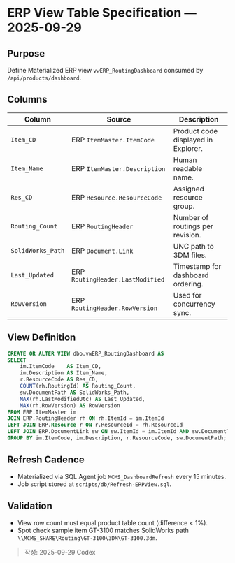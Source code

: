 # ERP View Table Specification — 2025-09-29

## Purpose
Define Materialized ERP view `vwERP_RoutingDashboard` consumed by `/api/products/dashboard`.

## Columns
| Column | Source | Description |
| --- | --- | --- |
| `Item_CD` | ERP `ItemMaster.ItemCode` | Product code displayed in Explorer. |
| `Item_Name` | ERP `ItemMaster.Description` | Human readable name. |
| `Res_CD` | ERP `Resource.ResourceCode` | Assigned resource group. |
| `Routing_Count` | ERP `RoutingHeader` | Number of routings per revision. |
| `SolidWorks_Path` | ERP `Document.Link` | UNC path to 3DM files. |
| `Last_Updated` | ERP `RoutingHeader.LastModified` | Timestamp for dashboard ordering. |
| `RowVersion` | ERP `RoutingHeader.RowVersion` | Used for concurrency sync. |

## View Definition
```sql
CREATE OR ALTER VIEW dbo.vwERP_RoutingDashboard AS
SELECT
    im.ItemCode    AS Item_CD,
    im.Description AS Item_Name,
    r.ResourceCode AS Res_CD,
    COUNT(rh.RoutingId) AS Routing_Count,
    sw.DocumentPath AS SolidWorks_Path,
    MAX(rh.LastModifiedUtc) AS Last_Updated,
    MAX(rh.RowVersion) AS RowVersion
FROM ERP.ItemMaster im
JOIN ERP.RoutingHeader rh ON rh.ItemId = im.ItemId
LEFT JOIN ERP.Resource r ON r.ResourceId = rh.ResourceId
LEFT JOIN ERP.DocumentLink sw ON sw.ItemId = im.ItemId AND sw.DocumentType = '3DM'
GROUP BY im.ItemCode, im.Description, r.ResourceCode, sw.DocumentPath;
```

## Refresh Cadence
- Materialized via SQL Agent job `MCMS_DashboardRefresh` every 15 minutes.
- Job script stored at `scripts/db/Refresh-ERPView.sql`.

## Validation
- View row count must equal product table count (difference < 1%).
- Spot check sample item GT-3100 matches SolidWorks path `\\MCMS_SHARE\Routing\GT-3100\3DM\GT-3100.3dm`.

> 작성: 2025-09-29 Codex
